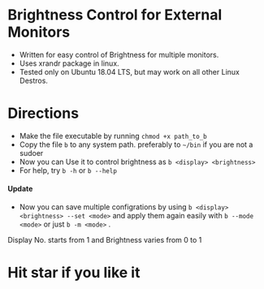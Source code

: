 # Brightness Control for External Monitors

* Written for easy control of Brightness for multiple monitors.  
* Uses xrandr package in linux.    
* Tested only on Ubuntu 18.04 LTS, but may work on all other Linux Destros.

# Directions

* Make the file executable by running `chmod +x path_to_b`
* Copy the file `b` to any system path. preferably to `~/bin` if you are not a sudoer
* Now you can Use it to control brightness as `b <display> <brightness>`
* For help, try `b -h` or `b --help`

#### Update
* Now you can save multiple configrations by using `b <display> <brightness> --set <mode>` and apply them again easily with `b --mode <mode>` or just `b -m <mode>` .

Display No. starts from 1 and Brightness varies from 0 to 1

# Hit star if you like it
